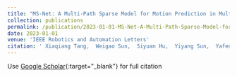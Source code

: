 ```yaml
---
title: "MS-Net: A Multi-Path Sparse Model for Motion Prediction in Multi-Scenes"
collection: publications
permalink: /publication/2023-01-01-MS-Net-A-Multi-Path-Sparse-Model-for-Motion-Prediction-in-Multi-Scenes
date: 2023-01-01
venue: 'IEEE Robotics and Automation Letters'
citation: ' Xiaqiang Tang,  Weigao Sun,  Siyuan Hu,  Yiyang Sun,  Yafeng Guo, &quot;MS-Net: A Multi-Path Sparse Model for Motion Prediction in Multi-Scenes.&quot; IEEE Robotics and Automation Letters, 2023.'
---
```

Use [Google Scholar](https://scholar.google.com/scholar?q=MS+Net:+A+Multi+Path+Sparse+Model+for+Motion+Prediction+in+Multi+Scenes){:target="_blank"} for full citation